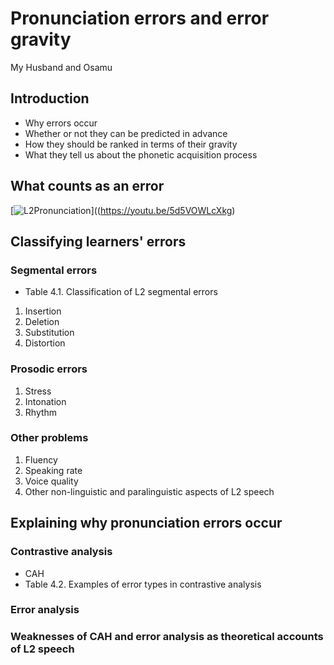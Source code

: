 # Pronunciation errors and error gravity
My Husband and Osamu

## Introduction
+ Why errors occur
+ Whether or not they can be predicted in advance
+ How they should be ranked in terms of their gravity
+ What they tell us about the phonetic acquisition process

## What counts as an error
[![L2Pronunciation](Japanese)]((https://youtu.be/5d5VOWLcXkg)



## Classifying learners' errors 


### Segmental errors 
+ Table 4.1. Classification of L2 segmental errors 
 1.	Insertion 
 2.	Deletion 
 3.	Substitution 
 4.	Distortion 

### Prosodic errors 
1. Stress
2. Intonation
3. Rhythm

### Other problems
1. Fluency 
2. Speaking rate
3. Voice quality 
4. Other non-linguistic and paralinguistic aspects of L2 speech 


## Explaining why pronunciation errors occur 

### Contrastive analysis 
+ CAH
+ Table 4.2. Examples of error types in contrastive analysis 

### Error analysis 

### Weaknesses of CAH and error analysis as theoretical accounts of L2 speech 



### 
